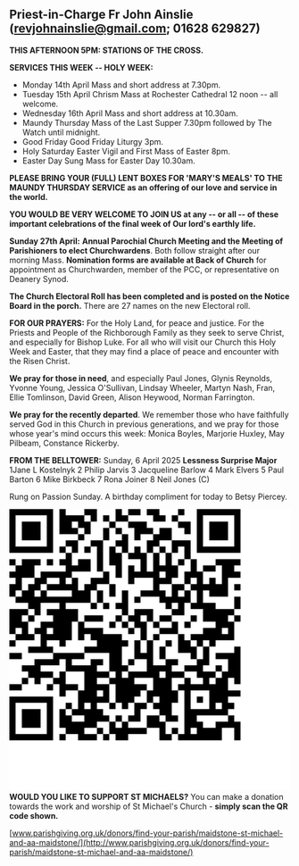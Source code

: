 
## Priest-in-Charge Fr John Ainslie ([revjohnainslie@gmail.com](mailto:revjohnainslie@gmail.com); 01628 629827)

**THIS AFTERNOON 5PM: STATIONS OF THE CROSS.**

**SERVICES THIS WEEK -- HOLY WEEK:**

* Monday 14th April Mass and short address at 7.30pm.
* Tuesday 15th April Chrism Mass at Rochester Cathedral 12 noon -- all welcome.
* Wednesday 16th April Mass and short address at 10.30am.
* Maundy Thursday Mass of the Last Supper 7.30pm followed by The Watch until midnight.
* Good Friday Good Friday Liturgy 3pm.
* Holy Saturday Easter Vigil and First Mass of Easter 8pm.
* Easter Day Sung Mass for Easter Day 10.30am.

**PLEASE BRING YOUR (FULL) LENT BOXES FOR 'MARY'S MEALS' TO THE MAUNDY
THURSDAY SERVICE as an offering of our love and service in the world.**

**YOU WOULD BE VERY WELCOME TO JOIN US at any -- or all -- of these
important celebrations of the final week of Our lord's earthly life.**

**Sunday 27th April:** **Annual Parochial Church Meeting and the
Meeting of Parishioners to elect Churchwardens**. Both follow straight
after our morning Mass. **Nomination forms are available at Back of
Church** for appointment as Churchwarden, member of the PCC, or
representative on Deanery Synod.

**The Church Electoral Roll has been completed and is posted on the
Notice Board in the porch.** There are 27 names on the new Electoral
roll.

**FOR OUR PRAYERS:** For the Holy Land, for peace and justice. For the
Priests and People of the Richborough Family as they seek to serve
Christ, and especially for Bishop Luke. For all who will visit our
Church this Holy Week and Easter, that they may find a place of peace
and encounter with the Risen Christ.

**We pray for those in need**, and especially Paul Jones, Glynis
Reynolds, Yvonne Young, Jessica O'Sullivan, Lindsay Wheeler, Martyn
Nash, Fran, Ellie Tomlinson, David Green, Alison Heywood, Norman
Farrington.

**We pray for the recently departed**. We remember those who have
faithfully served God in this Church in previous generations, and we
pray for those whose year's mind occurs this week: Monica Boyles,
Marjorie Huxley, May Pilbeam, Constance Rickerby.

**FROM THE BELLTOWER:** Sunday, 6 April 2025 **Lessness Surprise Major**
1Jane L Kostelnyk 2 Philip Jarvis 3 Jacqueline Barlow 4 Mark Elvers 5
Paul Barton 6 Mike Birkbeck 7 Rona Joiner 8 Neil Jones (C)

Rung on Passion Sunday. A birthday compliment for today to Betsy
Piercey.

![](/media/smaa-qr.png)**WOULD YOU LIKE TO SUPPORT ST MICHAELS?** You
can make a donation towards the work and worship of St Michael's Church -
**simply scan the QR code shown.**

[www.parishgiving.org.uk/donors/find-your-parish/maidstone-st-michael-and-aa-maidstone/](http://www.parishgiving.org.uk/donors/find-your-parish/maidstone-st-michael-and-aa-maidstone/)
